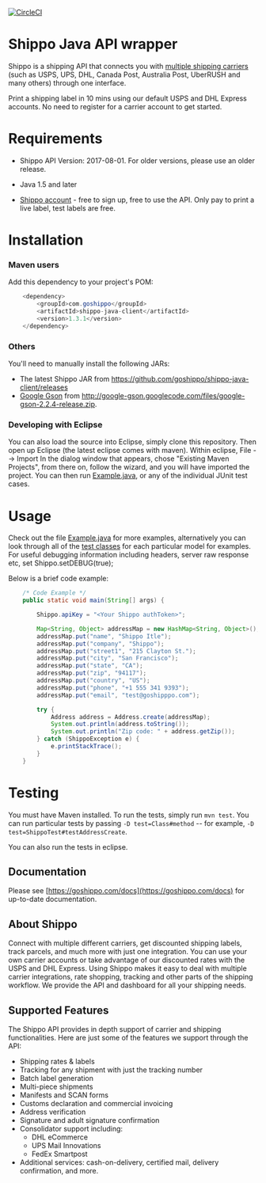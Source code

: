 [![CircleCI](https://circleci.com/gh/goshippo/shippo-java-client/tree/master.svg?style=svg)](https://circleci.com/gh/goshippo/shippo-java-client/tree/master)

# Shippo Java API wrapper

Shippo is a shipping API that connects you with [multiple shipping carriers](https://goshippo.com/carriers/) (such as USPS, UPS, DHL, Canada Post, Australia Post, UberRUSH and many others) through one interface.

Print a shipping label in 10 mins using our default USPS and DHL Express accounts. No need to register for a carrier account to get started.

Requirements
============

* Shippo API Version: 2017-08-01. For older versions, please use an older release.
* Java 1.5 and later

* [Shippo account](https://goshippo.com/) - free to sign up, free to use the API. Only pay to print a live label, test labels are free.

Installation
============

### Maven users

Add this dependency to your project's POM:
```java
    <dependency>
        <groupId>com.goshippo</groupId>
        <artifactId>shippo-java-client</artifactId>
        <version>1.3.1</version>
    </dependency>
```

### Others

You'll need to manually install the following JARs:

* The latest Shippo JAR from <https://github.com/goshippo/shippo-java-client/releases>
* [Google Gson](http://code.google.com/p/google-gson/) from <http://google-gson.googlecode.com/files/google-gson-2.2.4-release.zip>.

### Developing with Eclipse

You can also load the source into Eclipse, simply clone this repository. Then open up Eclipse (the latest eclipse comes with maven).
Within eclipse, File --> Import
In the dialog window that appears, chose "Existing Maven Projects", from there on, follow the wizard, and you will have imported the project.
You can then run [Example.java](/src/main/java/com/shippo/Example.java), or any of the individual JUnit test cases.


Usage
=====

Check out the file [Example.java](/src/main/java/com/shippo/Example.java) for more examples, alternatively you can look through all of the [test classes](/src/test/java/com/shippo/model) for each particular model for examples.
For useful debugging information including headers, server raw response etc, set Shippo.setDEBUG(true);

Below is a brief code example:
```java
    /* Code Example */
    public static void main(String[] args) {

        Shippo.apiKey = "<Your Shippo authToken>";

        Map<String, Object> addressMap = new HashMap<String, Object>();
		addressMap.put("name", "Shippo Itle");
		addressMap.put("company", "Shippo");
		addressMap.put("street1", "215 Clayton St.");
		addressMap.put("city", "San Francisco");
		addressMap.put("state", "CA");
		addressMap.put("zip", "94117");
		addressMap.put("country", "US");
		addressMap.put("phone", "+1 555 341 9393");
		addressMap.put("email", "test@goshipppo.com");

        try {
            Address address = Address.create(addressMap);
            System.out.println(address.toString());
            System.out.println("Zip code: " + address.getZip());
        } catch (ShippoException e) {
            e.printStackTrace();
        }
    }
```


Testing
=======

You must have Maven installed. To run the tests, simply run `mvn test`. You can run particular tests by passing `-D test=Class#method` -- for example, `-D test=ShippoTest#testAddressCreate`.

You can also run the tests in eclipse.

## Documentation

Please see [https://goshippo.com/docs](https://goshippo.com/docs) for up-to-date documentation.

## About Shippo

Connect with multiple different carriers, get discounted shipping labels, track parcels, and much more with just one integration. You can use your own carrier accounts or take advantage of our discounted rates with the USPS and DHL Express. Using Shippo makes it easy to deal with multiple carrier integrations, rate shopping, tracking and other parts of the shipping workflow. We provide the API and dashboard for all your shipping needs.

## Supported Features

The Shippo API provides in depth support of carrier and shipping functionalities. Here are just some of the features we support through the API:

* Shipping rates & labels
* Tracking for any shipment with just the tracking number
* Batch label generation
* Multi-piece shipments
* Manifests and SCAN forms
* Customs declaration and commercial invoicing
* Address verification
* Signature and adult signature confirmation
* Consolidator support including:
	* DHL eCommerce
	* UPS Mail Innovations
	* FedEx Smartpost
* Additional services: cash-on-delivery, certified mail, delivery confirmation, and more.
